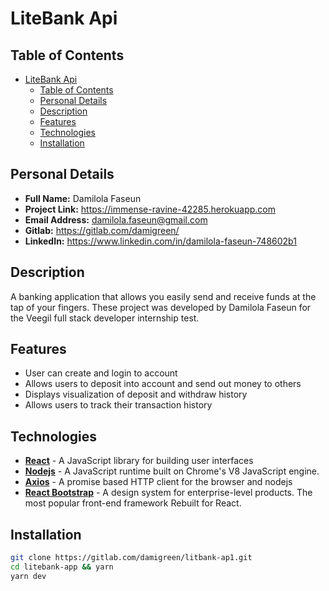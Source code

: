# LiteBank Api

## Table of Contents

- [LiteBank Api](#litebank-api)
  - [Table of Contents](#table-of-contents)
  - [Personal Details](#personal-details)
  - [Description](#description)
  - [Features](#features)
  - [Technologies](#technologies)
  - [Installation](#installation)

## Personal Details

- **Full Name:** Damilola Faseun
- **Project Link:** <https://immense-ravine-42285.herokuapp.com>
- **Email Address:** damilola.faseun@gmail.com
- **Gitlab:** <https://gitlab.com/damigreen/>
- **LinkedIn:** <https://www.linkedin.com/in/damilola-faseun-748602b1>
  
## Description

A banking application that allows you easily send and receive funds at the tap of your fingers.
These project was developed by Damilola Faseun for the Veegil full stack developer internship test.

## Features

- User can create and login to account
- Allows users to deposit into account and send out money to others
- Displays visualization of deposit and withdraw history
- Allows users to track their transaction history

## Technologies

- [**React**](reactjs.org) - A JavaScript library for building user interfaces
- [**Nodejs**](nodejs.org/) - A JavaScript runtime built on Chrome's V8 JavaScript engine.
- [**Axios**](https://github.com/axios/axios) - A promise based HTTP client for the browser and nodejs
- [**React Bootstrap**](https://react-bootstrap.github.io/) - A design system for enterprise-level products. The most popular front-end framework
Rebuilt for React.

## Installation

```bash
git clone https://gitlab.com/damigreen/litbank-ap1.git
cd litebank-app && yarn
yarn dev
```
